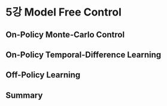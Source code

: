 # 5강 Model Free Control
## On-Policy Monte-Carlo Control

## On-Policy Temporal-Difference Learning

## Off-Policy Learning

## Summary


